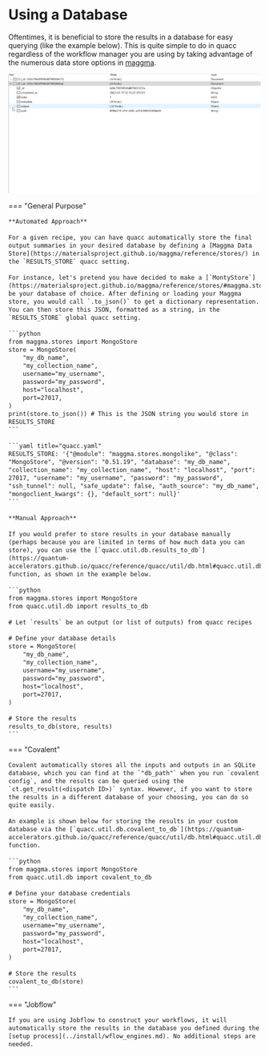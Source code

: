 # Using a Database

Oftentimes, it is beneficial to store the results in a database for easy querying (like the example below). This is quite simple to do in quacc regardless of the workflow manager you are using by taking advantage of the numerous data store options in [maggma](https://github.com/materialsproject/maggma).

![Mongo example](../images/user/schema.gif)

=== "General Purpose"

    **Automated Approach**

    For a given recipe, you can have quacc automatically store the final output summaries in your desired database by defining a [Maggma Data Store](https://materialsproject.github.io/maggma/reference/stores/) in the `RESULTS_STORE` quacc setting.

    For instance, let's pretend you have decided to make a [`MontyStore`](https://materialsproject.github.io/maggma/reference/stores/#maggma.stores.mongolike.MontyStore) be your database of choice. After defining or loading your Maggma store, you would call `.to_json()` to get a dictionary representation. You can then store this JSON, formatted as a string, in the `RESULTS_STORE` global quacc setting.

    ```python
    from maggma.stores import MongoStore
    store = MongoStore(
        "my_db_name",
        "my_collection_name",
        username="my_username",
        password="my_password",
        host="localhost",
        port=27017,
    )
    print(store.to_json()) # This is the JSON string you would store in RESULTS_STORE
    ```

    ```yaml title="quacc.yaml"
    RESULTS_STORE: '{"@module": "maggma.stores.mongolike", "@class": "MongoStore", "@version": "0.51.19", "database": "my_db_name", "collection_name": "my_collection_name", "host": "localhost", "port": 27017, "username": "my_username", "password": "my_password", "ssh_tunnel": null, "safe_update": false, "auth_source": "my_db_name", "mongoclient_kwargs": {}, "default_sort": null}'
    ```

    **Manual Approach**

    If you would prefer to store results in your database manually (perhaps because you are limited in terms of how much data you can store), you can use the [`quacc.util.db.results_to_db`](https://quantum-accelerators.github.io/quacc/reference/quacc/util/db.html#quacc.util.db.results_to_db) function, as shown in the example below.

    ```python
    from maggma.stores import MongoStore
    from quacc.util.db import results_to_db

    # Let `results` be an output (or list of outputs) from quacc recipes

    # Define your database details
    store = MongoStore(
        "my_db_name",
        "my_collection_name",
        username="my_username",
        password="my_password",
        host="localhost",
        port=27017,
    )

    # Store the results
    results_to_db(store, results)
    ```

=== "Covalent"

    Covalent automatically stores all the inputs and outputs in an SQLite database, which you can find at the `"db_path"` when you run `covalent config`, and the results can be queried using the `ct.get_result(<dispatch ID>)` syntax. However, if you want to store the results in a different database of your choosing, you can do so quite easily.

    An example is shown below for storing the results in your custom database via the [`quacc.util.db.covalent_to_db`](https://quantum-accelerators.github.io/quacc/reference/quacc/util/db.html#quacc.util.db.covalent_to_db) function.

    ```python
    from maggma.stores import MongoStore
    from quacc.util.db import covalent_to_db

    # Define your database credentials
    store = MongoStore(
        "my_db_name",
        "my_collection_name",
        username="my_username",
        password="my_password",
        host="localhost",
        port=27017,
    )

    # Store the results
    covalent_to_db(store)
    ```

=== "Jobflow"

    If you are using Jobflow to construct your workflows, it will automatically store the results in the database you defined during the [setup process](../install/wflow_engines.md). No additional steps are needed.
